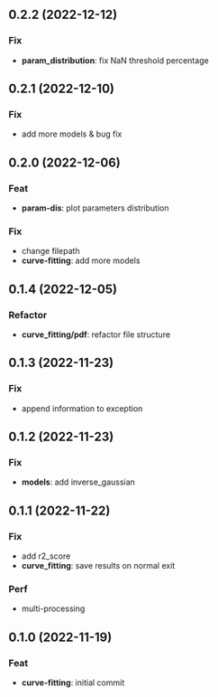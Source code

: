## 0.2.2 (2022-12-12)

### Fix

- **param_distribution**: fix NaN threshold percentage

## 0.2.1 (2022-12-10)

### Fix

- add more models & bug fix

## 0.2.0 (2022-12-06)

### Feat

- **param-dis**: plot parameters distribution

### Fix

- change filepath
- **curve-fitting**: add more models

## 0.1.4 (2022-12-05)

### Refactor

- **curve_fitting/pdf**: refactor file structure

## 0.1.3 (2022-11-23)

### Fix

- append information to exception

## 0.1.2 (2022-11-23)

### Fix

- **models**: add inverse_gaussian

## 0.1.1 (2022-11-22)

### Fix

- add r2_score
- **curve_fitting**: save results on normal exit

### Perf

- multi-processing

## 0.1.0 (2022-11-19)

### Feat

- **curve-fitting**: initial commit
